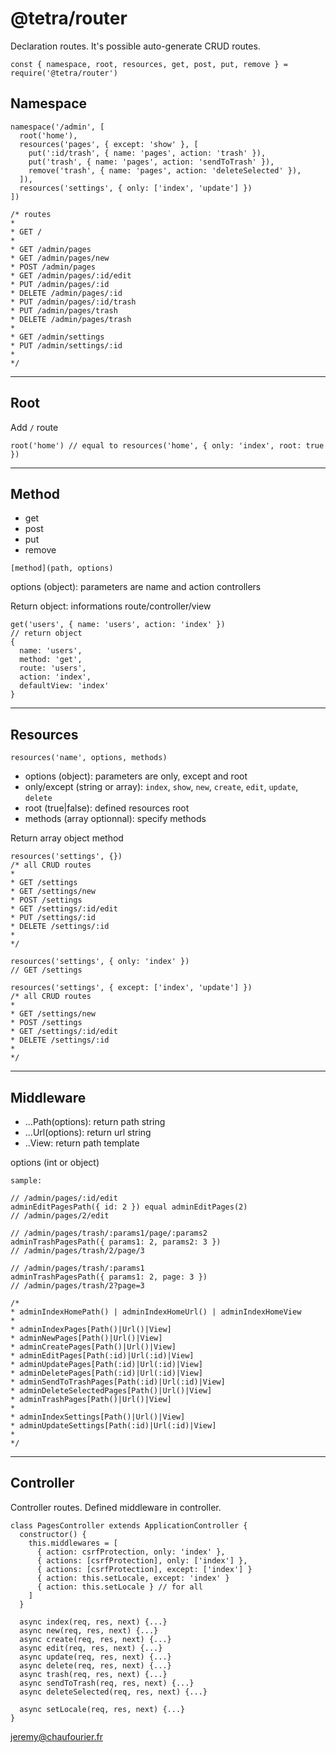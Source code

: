 # @tetra/router

Declaration routes.
It's possible auto-generate CRUD routes.

```
const { namespace, root, resources, get, post, put, remove } = require('@tetra/router')
```

## Namespace

```
namespace('/admin', [
  root('home'),
  resources('pages', { except: 'show' }, [
    put(':id/trash', { name: 'pages', action: 'trash' }),
    put('trash', { name: 'pages', action: 'sendToTrash' }),
    remove('trash', { name: 'pages', action: 'deleteSelected' }),
  ]),
  resources('settings', { only: ['index', 'update'] })
])

/* routes
*
* GET /
*
* GET /admin/pages
* GET /admin/pages/new
* POST /admin/pages
* GET /admin/pages/:id/edit
* PUT /admin/pages/:id
* DELETE /admin/pages/:id
* PUT /admin/pages/:id/trash
* PUT /admin/pages/trash
* DELETE /admin/pages/trash
*
* GET /admin/settings
* PUT /admin/settings/:id
*
*/
```

---
## Root

Add `/` route

```
root('home') // equal to resources('home', { only: 'index', root: true })
```

---
## Method
  - get
  - post
  - put
  - remove

  `[method](path, options)`

  options (object): parameters are name and action controllers

  Return object: informations route/controller/view

```
get('users', { name: 'users', action: 'index' })
// return object
{
  name: 'users',
  method: 'get',
  route: 'users',
  action: 'index',
  defaultView: 'index'
}
```

---
## Resources

`resources('name', options, methods)`

 - options (object): parameters are only, except and root
 - only/except (string or array): `index`, `show`, `new`, `create`, `edit`, `update`, `delete`
 - root (true|false): defined resources root
 - methods (array optionnal): specify methods

 Return array object method

```
resources('settings', {})
/* all CRUD routes
*
* GET /settings
* GET /settings/new
* POST /settings
* GET /settings/:id/edit
* PUT /settings/:id
* DELETE /settings/:id
*
*/

resources('settings', { only: 'index' })
// GET /settings

resources('settings', { except: ['index', 'update'] })
/* all CRUD routes
*
* GET /settings/new
* POST /settings
* GET /settings/:id/edit
* DELETE /settings/:id
*
*/
```

---
## Middleware
- ...Path(options): return path string
- ...Url(options): return url string
- ..View: return path template

options (int or object)

```
sample:

// /admin/pages/:id/edit
adminEditPagesPath({ id: 2 }) equal adminEditPages(2)
// /admin/pages/2/edit

// /admin/pages/trash/:params1/page/:params2
adminTrashPagesPath({ params1: 2, params2: 3 })
// /admin/pages/trash/2/page/3

// /admin/pages/trash/:params1
adminTrashPagesPath({ params1: 2, page: 3 })
// /admin/pages/trash/2?page=3

/*
* adminIndexHomePath() | adminIndexHomeUrl() | adminIndexHomeView
*
* adminIndexPages[Path()|Url()|View]
* adminNewPages[Path()|Url()|View]
* adminCreatePages[Path()|Url()|View]
* adminEditPages[Path(:id)|Url(:id)|View]
* adminUpdatePages[Path(:id)|Url(:id)|View]
* adminDeletePages[Path(:id)|Url(:id)|View]
* adminSendToTrashPages[Path(:id)|Url(:id)|View]
* adminDeleteSelectedPages[Path()|Url()|View]
* adminTrashPages[Path()|Url()|View]
*
* adminIndexSettings[Path()|Url()|View]
* adminUpdateSettings[Path(:id)|Url(:id)|View]
*
*/
```

---
## Controller
Controller routes. Defined middleware in controller.

```
class PagesController extends ApplicationController {
  constructor() {
    this.middlewares = [
      { action: csrfProtection, only: 'index' },
      { actions: [csrfProtection], only: ['index'] },
      { actions: [csrfProtection], except: ['index'] }
      { action: this.setLocale, except: 'index' }
      { action: this.setLocale } // for all
    ]
  }

  async index(req, res, next) {...}
  async new(req, res, next) {...}
  async create(req, res, next) {...}
  async edit(req, res, next) {...}
  async update(req, res, next) {...}
  async delete(req, res, next) {...}
  async trash(req, res, next) {...}
  async sendToTrash(req, res, next) {...}
  async deleteSelected(req, res, next) {...}

  async setLocale(req, res, next) {...}
}

```

<jeremy@chaufourier.fr>
